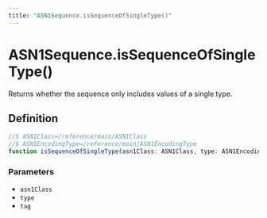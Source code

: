 ```yaml
---
title: "ASN1Sequence.isSequenceOfSingleType()"
---
```


# ASN1Sequence.isSequenceOfSingleType()

Returns whether the sequence only includes values of a single type.

## Definition

```ts
//$ ASN1Class=/reference/main/ASN1Class
//$ ASN1EncodingType=/reference/main/ASN1EncodingType
function isSequenceOfSingleType(asn1Class: ASN1Class, type: ASN1EncodingType, tag: number): boolean;
```

### Parameters

- `asn1Class`
- `type`
- `tag`
